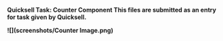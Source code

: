 <b>Quicksell Task:<b>
Counter Component
This files are submitted as an entry for task given by Quicksell.

![](screenshots/Counter Image.png)
